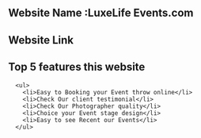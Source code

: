 

<h2>Website Name :LuxeLife Events.com</h2>
<h2>Website Link</h2>

<h2>Top 5  features this website</h2>

      <ul>
        <li>Easy to Booking your Event throw online</li>
        <li>Check Our client testimonial</li>
        <li>Check Our Photographer quality</li>
        <li>Choice your Event stage design</li>
        <li>Easy to see Recent our Events</li>
      </ul>
